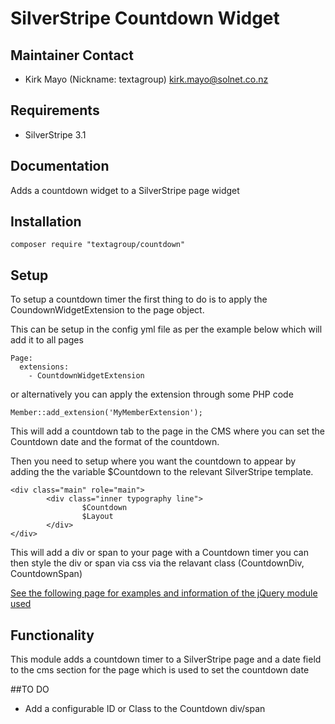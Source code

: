 # SilverStripe Countdown Widget

## Maintainer Contact

* Kirk Mayo (Nickname: textagroup) <kirk.mayo@solnet.co.nz>

## Requirements

* SilverStripe 3.1

## Documentation

Adds a countdown widget to a SilverStripe page widget

## Installation

	composer require "textagroup/countdown"
	
## Setup

To setup a countdown timer the first thing to do is to apply the CoundownWidgetExtension to the page object.

This can be setup in the config yml file as per the example below which will add it to all pages

```
Page:                                                                           
  extensions:                                                                   
    - CountdownWidgetExtension 
```

or alternatively you can apply the extension through some PHP code

```
Member::add_extension('MyMemberExtension');
```

This will add a countdown tab to the page in the CMS where you can set the Countdown date and the format of the countdown.

Then you need to setup where you want the countdown to appear by adding the the variable $Countdown to the relevant SilverStripe template.

```
<div class="main" role="main">                                                  
        <div class="inner typography line">                                     
                $Countdown                                                      
                $Layout                                                         
        </div>                                                                  
</div>  
```

This will add a div or span to your page with a Countdown timer you can then style the div or span via css via the relavant class (CountdownDiv, CountdownSpan)

[See the following page for examples and information of the jQuery module used](http://hilios.github.io/jQuery.countdown/)

## Functionality
This module adds a countdown timer to a SilverStripe page and a date field to the cms section for the page which is used to set the countdown date

##TO DO
* Add a configurable ID or Class to the Countdown div/span
